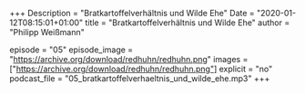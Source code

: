 +++
Description = "Bratkartoffelverhältnis und Wilde Ehe"
Date = "2020-01-12T08:15:01+01:00"
title = "Bratkartoffelverhältnis und Wilde Ehe"
author = "Philipp Weißmann"

episode = "05"
episode_image = "https://archive.org/download/redhuhn/redhuhn.png"
images = ["https://archive.org/download/redhuhn/redhuhn.png"]
explicit = "no"
podcast_file = "05_bratkartoffelverhaeltnis_und_wilde_ehe.mp3"
+++